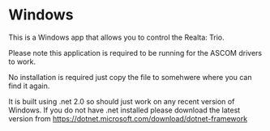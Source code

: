 # Windows
This is a Windows app that allows you to control the Realta: Trio.

Please note this application is required to be running for the ASCOM drivers to work.

No installation is required just copy the file to somehwere where you can find it again. 

It is built using .net 2.0 so should just work on any recent version of Windows. If you do not have .net installed please download the latest version from https://dotnet.microsoft.com/download/dotnet-framework
